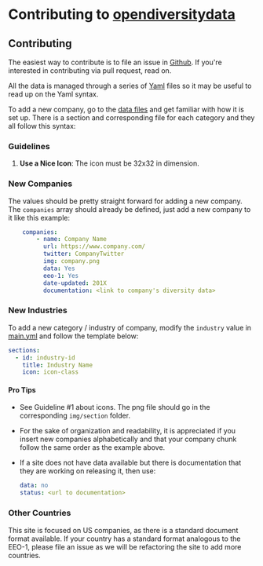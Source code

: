 Contributing to [opendiversitydata](http://opendiversitydata.org/)
=======================

## Contributing

The easiest way to contribute is to file an issue in [Github][issues].
If you're interested in contributing via pull request, read on.

All the data is managed through a series of [Yaml][yaml] files so it may be useful to read
up on the Yaml syntax.

To add a new company, go to the [data files](_data/) and get familiar with
how it is set up. There is a section and corresponding file for each category and they all follow this
syntax:

### Guidelines

1. **Use a Nice Icon**: The icon must be 32x32 in dimension.

### New Companies

The values should be pretty straight forward for adding a new company. The
`companies` array should already be defined, just add a new company to it like
this example:

```yml
    companies:
        - name: Company Name
          url: https://www.company.com/
          twitter: CompanyTwitter
          img: company.png
          data: Yes
          eeo-1: Yes
          date-updated: 201X
          documentation: <link to company's diversity data>
```

### New Industries

To add a new category / industry of company, modify the `industry` value in [main.yml](_data/main.yml)
and follow the template below:

```yml
sections:
  - id: industry-id
    title: Industry Name
    icon: icon-class
```

#### Pro Tips

- See Guideline #1 about icons. The png file should go in the corresponding `img/section` folder.

- For the sake of organization and readability, it is appreciated if you insert new companies alphabetically and
that your company chunk follow the same order as the example above.

- If a site does not have data available but there is documentation that they are working on releasing it, then use:

  ```yml
  data: no
  status: <url to documentation>
  ```
  
### Other Countries

This site is focused on US companies, as there is a standard document format available. If your country has a standard format analogous to the EEO-1, please file an issue as we will be refactoring the site to add more countries.

[yaml]: http://www.yaml.org/
[issues]: https://github.com/doubleunion/opendiversitydata/issues
